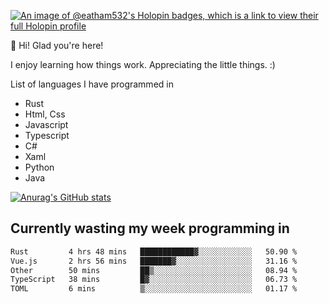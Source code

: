 [![An image of @eatham532's Holopin badges, which is a link to view their full Holopin profile](https://holopin.me/eatham532)](https://holopin.io/@eatham532)


👋 Hi! Glad you're here!

I enjoy learning how things work. Appreciating the little things. :)


List of languages I have programmed in
- Rust
- Html, Css
- Javascript
- Typescript
- C#
- Xaml
- Python
- Java

[![Anurag's GitHub stats](https://github-readme-stats.vercel.app/api?username=Eatham532&theme=dark)](https://github.com/anuraghazra/github-readme-stats)


## Currently wasting my week programming in
<!--START_SECTION:waka-->

```txt
Rust         4 hrs 48 mins   ████████████▓░░░░░░░░░░░░   50.90 %
Vue.js       2 hrs 56 mins   ███████▓░░░░░░░░░░░░░░░░░   31.16 %
Other        50 mins         ██▒░░░░░░░░░░░░░░░░░░░░░░   08.94 %
TypeScript   38 mins         █▓░░░░░░░░░░░░░░░░░░░░░░░   06.73 %
TOML         6 mins          ▒░░░░░░░░░░░░░░░░░░░░░░░░   01.17 %
```

<!--END_SECTION:waka-->
